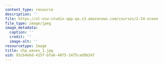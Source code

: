 ```yaml
---
content_type: resource
description: ''
file: https://ol-ocw-studio-app-qa.s3.amazonaws.com/courses/2-24-ocean-wave-interaction-with-ships-and-offshore-energy-systems-13-022-spring-2002/93cb4e6d415fbfa648f51475cad9b247_chp_waves_1.jpg
file_type: image/jpeg
image_metadata:
  caption: ''
  credit: ''
  image-alt: ''
resourcetype: Image
title: chp_waves_1.jpg
uid: 93cb4e6d-415f-bfa6-48f5-1475cad9b247
---
```

